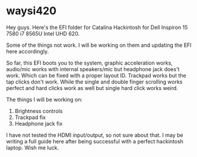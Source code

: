 # waysi420

Hey guys. Here's the EFI folder for Catalina Hackintosh for Dell Inspiron 15 7580 i7 8565U Intel UHD 620.

Some of the things not work. I will be working on them and updating the EFI here accordingly.

So far, this EFI boots you to the system, graphic acceleration works, audio/mic works with internal speakers/mic but headphone jack does't work. Which can be fixed with a proper layout ID. Trackpad works but the tap clicks don't work. While the single and double finger scrolling works perfect and hard clicks work as well but single hard click works weird. 

The things I will be working on:
1. Brightness controls
2. Trackpad fix
3. Headphone jack fix

I have not tested the HDMI input/output, so not sure about that. I may be writing a full guide here after being successful with a perfect hackintosh laptop. Wish me luck.
